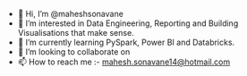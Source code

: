 - 👋 Hi, I’m @maheshsonavane
- 👀 I’m interested in Data Engineering, Reporting and Building Visualisations that make sense.
- 🌱 I’m currently learning PySpark, Power BI and Databricks.
- 💞️ I’m looking to collaborate on 
- 📫 How to reach me :- mahesh.sonavane14@hotmail.com

<!---
maheshsonavane/maheshsonavane is a ✨ special ✨ repository because its `README.md` (this file) appears on your GitHub profile.
You can click the Preview link to take a look at your changes.
--->
